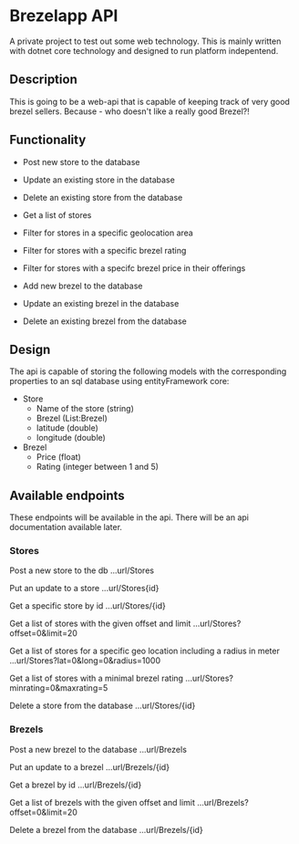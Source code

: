 # Brezelapp API

A private project to test out some web technology. This is mainly written with dotnet core technology and designed to run platform indepentend.

## Description

This is going to be a web-api that is capable of keeping track of very good brezel sellers. Because - who doesn't like a really good Brezel?!

## Functionality

* Post new store to the database
* Update an existing store in the database
* Delete an existing store from the database
* Get a list of stores
* Filter for stores in a specific geolocation area
* Filter for stores with a specific brezel rating
* Filter for stores with a specifc brezel price in their offerings

* Add new brezel to the database
* Update an existing brezel in the database
* Delete an existing brezel from the database

## Design

The api is capable of storing the following models with the corresponding properties to an sql database using entityFramework core:

* Store
    * Name of the store (string)
    * Brezel (List:Brezel)
    * latitude (double)
    * longitude (double)
* Brezel
    * Price (float)
    * Rating (integer between 1 and 5)

## Available endpoints
These endpoints will be available in the api. There will be an api documentation available later.

### Stores
Post a new store to the db
...url/Stores

Put an update to a store
...url/Stores{id}

Get a specific store by id
...url/Stores/{id}

Get a list of stores with the given offset and limit
...url/Stores?offset=0&limit=20

Get a list of stores for a specific geo location including a radius in meter
...url/Stores?lat=0&long=0&radius=1000

Get a list of stores with a minimal brezel rating
...url/Stores?minrating=0&maxrating=5

Delete a store from the database
...url/Stores/{id}

### Brezels
Post a new brezel to the database
...url/Brezels

Put an update to a brezel
...url/Brezels/{id}

Get a brezel by id
...url/Brezels/{id}

Get a list of brezels with the given offset and limit
...url/Brezels?offset=0&limit=20

Delete a brezel from the database
...url/Brezels/{id}